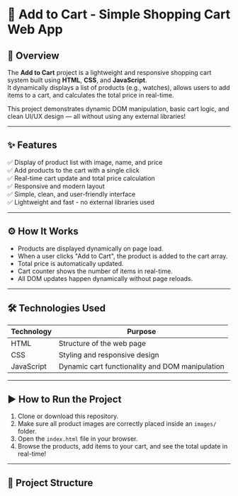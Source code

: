 # 🛒 Add to Cart - Simple Shopping Cart Web App

## 📄 Overview
The **Add to Cart** project is a lightweight and responsive shopping cart system built using **HTML**, **CSS**, and **JavaScript**.  
It dynamically displays a list of products (e.g., watches), allows users to add items to a cart, and calculates the total price in real-time.

This project demonstrates dynamic DOM manipulation, basic cart logic, and clean UI/UX design — all without using any external libraries!

---

## ✨ Features
✅ Display of product list with image, name, and price  
✅ Add products to the cart with a single click  
✅ Real-time cart update and total price calculation  
✅ Responsive and modern layout  
✅ Simple, clean, and user-friendly interface  
✅ Lightweight and fast - no external libraries used

---

## ⚙️ How It Works
- Products are displayed dynamically on page load.
- When a user clicks "Add to Cart", the product is added to the cart array.
- Total price is automatically updated.
- Cart counter shows the number of items in real-time.
- All DOM updates happen dynamically without page reloads.

---

## 🛠 Technologies Used

| Technology | Purpose |
|------------|---------|
| HTML | Structure of the web page |
| CSS | Styling and responsive design |
| JavaScript | Dynamic cart functionality and DOM manipulation |

---

## ▶️ How to Run the Project
1. Clone or download this repository.
2. Make sure all product images are correctly placed inside an `images/` folder.
3. Open the `index.html` file in your browser.
4. Browse the products, add items to your cart, and see the total update in real-time!

---

## 📂 Project Structure


